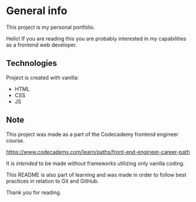 # General info
This project is my personal portfolio.

Hello! If you are reading this you are probably interested in my capabilities as a frontend web developer.
	
## Technologies
Project is created with vanilla:
* HTML
* CSS
* JS

## Note
This project was made as a part of the Codecademy frontend engineer course.

https://www.codecademy.com/learn/paths/front-end-engineer-career-path

It is *intended* to be made without frameworks utilizing only vanilla coding.

This README is also part of learning and was made in order to follow best practices in relation to Git and GitHub.

Thank you for reading.

